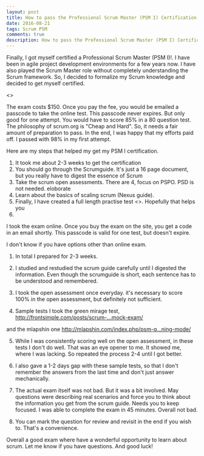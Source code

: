 ```yaml
---
layout: post
title: How to pass the Professional Scrum Master (PSM I) Certification
date: 2016-08-21
tags: Scrum PSM
comments: true
description: How to pass the Professional Scrum Master (PSM I) Certification
---
```

Finally, I got myself certified a Professional Scrum Master (PSM I)!. I have been in agile project development
environments for a few years now. I have also played the Scrum Master role without completely understanding the Scrum framework.
 So, I decided to formalize my Scrum knowledge and decided to get myself certified.

 <<certification goes here>>

 The exam costs $150. Once you pay the fee, you would be emailed a passcode to take the online test. This passcode never expires.
 But only good for one attempt. You would have to score 85% in a 80 question test. The philosophy of scrum.org is "Cheap and Hard".
 So, it needs a fair amount of preparation to pass. In the end, I was happy that my efforts paid off. I passed with 98% in my first attempt.

Here are my steps that helped my get my PSM I certification.

  1. It took me about 2-3 weeks to get the certification
  2. You should go through the Scrumguide. It's just a 16 page document, but you really have to digest the essence of Scrum
  3. Take the scrum open assessments. There are 4, focus on PSPO. PSD is not needed. eloborate
  4. Learn about the basics of scaling scrum (Nexus guide).
  5. Finally, I have created a full length practise test <<here>>. Hopefully that helps you
  6.


I took the exam online. Once you buy the exam on the site, you get a code in an email shortly.
This passcode is valid for one test, but doesn't expire.

I don't know if you have options other than online exam.

1) In total I prepared for 2-3 weeks.

2) I studied and restudied the scrum guide carefully until I digested the information.
Even though the scrumguide is short, each sentence has to be understood and remembered.

3) I took the open assessment once everyday. it's necessary to score 100% in the open assessment, but definitely not sufficient.

4) Sample tests
I took the green mirage test,
http://frontsimple.com/posts/scrum-...mock-exam/

and the mlapshin one
http://mlapshin.com/index.php/psm-q...ning-mode/

5) While I was consistently scoring well on the open assessment, in these tests I don't do well. That was an eye opener to me. It showed me, where I was lacking. So repeated the process 2-4 until I got better.

6) I also gave a 1-2 days gap with these sample tests, so that I don't remember the answers from the last time and don't just answer mechanically.

7) The actual exam itself was not bad. But it was a bit involved. May questions were describing real scenarios and force you to think about the information you get from the scrum guide. Needs you to keep focused. I was able to complete the exam in 45 minutes. Overall not bad.

8) You can mark the question for review and revisit in the end if you wish to. That's a convenience.

Overall a good exam where have a wonderful opportunity to learn about scrum. Let me know if you have questions. And good luck!
